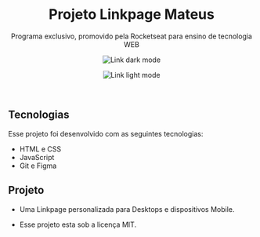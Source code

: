 
<h1 align="center">Projeto Linkpage Mateus</h1>

<p align="center">Programa exclusivo, promovido pela Rocketseat para ensino de tecnologia WEB</p>

<p align="center">

<img src=".git/dark.png" alt="Link dark mode">

</p>
<p align="center">

<img src=".git/light.png" alt="Link light mode">

</p>


<br>

## Tecnologias

Esse projeto foi desenvolvido com as seguintes tecnologias:

- HTML e CSS 
- JavaScript
- Git e Figma

## Projeto 

- Uma Linkpage personalizada para Desktops e dispositivos Mobile.

- Esse projeto esta sob a licença MIT. 